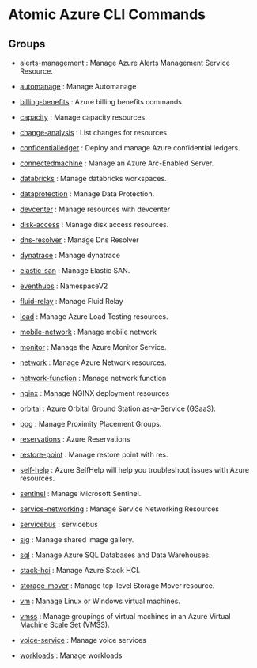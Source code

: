 # Atomic Azure CLI Commands

## Groups

- [alerts-management](/Commands/alerts-management/readme.md)
: Manage Azure Alerts Management Service Resource.

- [automanage](/Commands/automanage/readme.md)
: Manage Automanage

- [billing-benefits](/Commands/billing-benefits/readme.md)
: Azure billing benefits commands

- [capacity](/Commands/capacity/readme.md)
: Manage capacity resources.

- [change-analysis](/Commands/change-analysis/readme.md)
: List changes for resources

- [confidentialledger](/Commands/confidentialledger/readme.md)
: Deploy and manage Azure confidential ledgers.

- [connectedmachine](/Commands/connectedmachine/readme.md)
: Manage an Azure Arc-Enabled Server.

- [databricks](/Commands/databricks/readme.md)
: Manage databricks workspaces.

- [dataprotection](/Commands/dataprotection/readme.md)
: Manage Data Protection.

- [devcenter](/Commands/devcenter/readme.md)
: Manage resources with devcenter

- [disk-access](/Commands/disk-access/readme.md)
: Manage disk access resources.

- [dns-resolver](/Commands/dns-resolver/readme.md)
: Manage Dns Resolver

- [dynatrace](/Commands/dynatrace/readme.md)
: Manage dynatrace

- [elastic-san](/Commands/elastic-san/readme.md)
: Manage Elastic SAN.

- [eventhubs](/Commands/eventhubs/readme.md)
: NamespaceV2

- [fluid-relay](/Commands/fluid-relay/readme.md)
: Manage Fluid Relay

- [load](/Commands/load/readme.md)
: Manage Azure Load Testing resources.

- [mobile-network](/Commands/mobile-network/readme.md)
: Manage mobile network

- [monitor](/Commands/monitor/readme.md)
: Manage the Azure Monitor Service.

- [network](/Commands/network/readme.md)
: Manage Azure Network resources.

- [network-function](/Commands/network-function/readme.md)
: Manage network function

- [nginx](/Commands/nginx/readme.md)
: Manage NGINX deployment resources

- [orbital](/Commands/orbital/readme.md)
: Azure Orbital Ground Station as-a-Service (GSaaS).

- [ppg](/Commands/ppg/readme.md)
: Manage Proximity Placement Groups.

- [reservations](/Commands/reservations/readme.md)
: Azure Reservations

- [restore-point](/Commands/restore-point/readme.md)
: Manage restore point with res.

- [self-help](/Commands/self-help/readme.md)
: Azure SelfHelp will help you troubleshoot issues with Azure resources.

- [sentinel](/Commands/sentinel/readme.md)
: Manage Microsoft Sentinel.

- [service-networking](/Commands/service-networking/readme.md)
: Manage Service Networking Resources

- [servicebus](/Commands/servicebus/readme.md)
: servicebus

- [sig](/Commands/sig/readme.md)
: Manage shared image gallery.

- [sql](/Commands/sql/readme.md)
: Manage Azure SQL Databases and Data Warehouses.

- [stack-hci](/Commands/stack-hci/readme.md)
: Manage Azure Stack HCI.

- [storage-mover](/Commands/storage-mover/readme.md)
: Manage top-level Storage Mover resource.

- [vm](/Commands/vm/readme.md)
: Manage Linux or Windows virtual machines.

- [vmss](/Commands/vmss/readme.md)
: Manage groupings of virtual machines in an Azure Virtual Machine Scale Set (VMSS).

- [voice-service](/Commands/voice-service/readme.md)
: Manage voice services

- [workloads](/Commands/workloads/readme.md)
: Manage workloads
